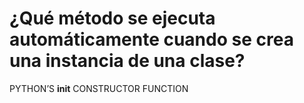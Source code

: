 # ¿Qué método se ejecuta automáticamente cuando se crea una instancia de una clase?

PYTHON’S __init__ CONSTRUCTOR FUNCTION